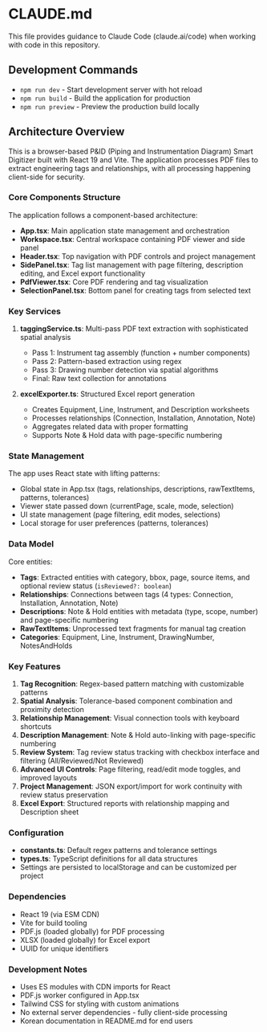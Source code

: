 # CLAUDE.md

This file provides guidance to Claude Code (claude.ai/code) when working with code in this repository.

## Development Commands

- `npm run dev` - Start development server with hot reload
- `npm run build` - Build the application for production
- `npm run preview` - Preview the production build locally

## Architecture Overview

This is a browser-based P&ID (Piping and Instrumentation Diagram) Smart Digitizer built with React 19 and Vite. The application processes PDF files to extract engineering tags and relationships, with all processing happening client-side for security.

### Core Components Structure

The application follows a component-based architecture:

- **App.tsx**: Main application state management and orchestration
- **Workspace.tsx**: Central workspace containing PDF viewer and side panel
- **Header.tsx**: Top navigation with PDF controls and project management
- **SidePanel.tsx**: Tag list management with page filtering, description editing, and Excel export functionality
- **PdfViewer.tsx**: Core PDF rendering and tag visualization
- **SelectionPanel.tsx**: Bottom panel for creating tags from selected text

### Key Services

1. **taggingService.ts**: Multi-pass PDF text extraction with sophisticated spatial analysis
   - Pass 1: Instrument tag assembly (function + number components)
   - Pass 2: Pattern-based extraction using regex
   - Pass 3: Drawing number detection via spatial algorithms
   - Final: Raw text collection for annotations

2. **excelExporter.ts**: Structured Excel report generation
   - Creates Equipment, Line, Instrument, and Description worksheets
   - Processes relationships (Connection, Installation, Annotation, Note)
   - Aggregates related data with proper formatting
   - Supports Note & Hold data with page-specific numbering

### State Management

The app uses React state with lifting patterns:
- Global state in App.tsx (tags, relationships, descriptions, rawTextItems, patterns, tolerances)
- Viewer state passed down (currentPage, scale, mode, selection)
- UI state management (page filtering, edit modes, selections)
- Local storage for user preferences (patterns, tolerances)

### Data Model

Core entities:
- **Tags**: Extracted entities with category, bbox, page, source items, and optional review status (`isReviewed?: boolean`)
- **Relationships**: Connections between tags (4 types: Connection, Installation, Annotation, Note)
- **Descriptions**: Note & Hold entities with metadata (type, scope, number) and page-specific numbering
- **RawTextItems**: Unprocessed text fragments for manual tag creation
- **Categories**: Equipment, Line, Instrument, DrawingNumber, NotesAndHolds

### Key Features

1. **Tag Recognition**: Regex-based pattern matching with customizable patterns
2. **Spatial Analysis**: Tolerance-based component combination and proximity detection
3. **Relationship Management**: Visual connection tools with keyboard shortcuts
4. **Description Management**: Note & Hold auto-linking with page-specific numbering
5. **Review System**: Tag review status tracking with checkbox interface and filtering (All/Reviewed/Not Reviewed)
6. **Advanced UI Controls**: Page filtering, read/edit mode toggles, and improved layouts
7. **Project Management**: JSON export/import for work continuity with review status preservation
8. **Excel Export**: Structured reports with relationship mapping and Description sheet

### Configuration

- **constants.ts**: Default regex patterns and tolerance settings
- **types.ts**: TypeScript definitions for all data structures
- Settings are persisted to localStorage and can be customized per project

### Dependencies

- React 19 (via ESM CDN)
- Vite for build tooling
- PDF.js (loaded globally) for PDF processing
- XLSX (loaded globally) for Excel export
- UUID for unique identifiers

### Development Notes

- Uses ES modules with CDN imports for React
- PDF.js worker configured in App.tsx
- Tailwind CSS for styling with custom animations
- No external server dependencies - fully client-side processing
- Korean documentation in README.md for end users